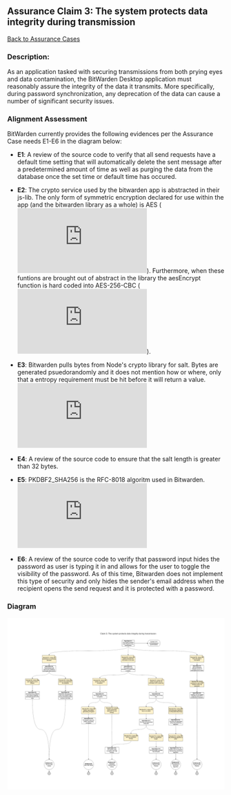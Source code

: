## Assurance Claim 3: The system protects data integrity during transmission

[Back to Assurance Cases](https://github.com/DoctorEww/software-assurance/blob/main/AssuranceCases.md)

### Description:
As an application tasked with securing transmissions from both prying eyes and data contamination, the BitWarden Desktop application must reasonably assure the integrity of the data it transmits. More specifically, during password synchronization, any deprecation of the data can cause a number of significant security issues.

### Alignment Assessment

BitWarden currently provides the following evidences per the Assurance Case needs E1-E6 in the diagram below:

- **E1**: A review of the source code to verify that all send requests have a default time setting that will automatically delete the sent message after a predetermined amount of time as well as purging the data from the database once the set time or default time has occured.

- **E2**: The crypto service used by the bitwarden app is abstracted in their js-lib. The only form of symmetric encryption declared for use within the app (and the bitwarden library as a whole) is AES (![lines 17-21](https://github.com/bitwarden/jslib/blob/542852a3be13328acac8019a5b358e2608883a43/common/src/abstractions/cryptoFunction.service.ts)). Furthermore, when these funtions are brought out of abstract in the library the aesEncrypt function is hard coded into AES-256-CBC (![line 114](https://github.com/bitwarden/jslib/blob/542852a3be13328acac8019a5b358e2608883a43/node/src/services/nodeCryptoFunction.service.ts#L114)).

- **E3**: Bitwarden pulls bytes from Node's crypto library for salt. Bytes are generated psuedorandomly and it does not mention how or where, only that a entropy requirement must be hit before it will return a value. ![Node claims that the generation is cryptographically strong.](https://nodejs.org/api/crypto.html#crypto_crypto_randombytes_size_callback)

- **E4**: A review of the source code to ensure that the salt length is greater than 32 bytes.

- **E5**: PKDBF2_SHA256 is the RFC-8018 algoritm used in Bitwarden. ![Bitwarden has it set to run a minimum of 5000 cycles.](https://github.com/bitwarden/jslib/blob/542852a3be13328acac8019a5b358e2608883a43/common/src/services/crypto.service.ts#L432)

- **E6**: A review of the source code to verify that password input hides the password as user is typing it in and allows for the user to toggle the visibility of the password.  As of this time, Bitwarden does not implement this type of security and only hides the sender's email address when the recipient opens the send request and it is protected with a password. 

### Diagram
![](https://github.com/DoctorEww/software-assurance/blob/main/AssuranceCase/DataIntegrity/DataIntegrityV2.jpg)


